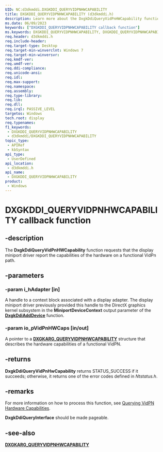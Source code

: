 ```yaml
---
UID: NC:d3dkmddi.DXGKDDI_QUERYVIDPNHWCAPABILITY
title: DXGKDDI_QUERYVIDPNHWCAPABILITY (d3dkmddi.h)
description: Learn more about the DxgkDdiQueryVidPnHWCapability function.
ms.date: 06/09/2023
keywords: ["DXGKDDI_QUERYVIDPNHWCAPABILITY callback function"]
ms.keywords: DXGKDDI_QUERYVIDPNHWCAPABILITY, DXGKDDI_QUERYVIDPNHWCAPABILITY callback, DmFunctions_2e9dffd4-d8af-49f9-86d4-7a67e18df2dc.xml, DxgkDdiQueryVidPnHWCapability, DxgkDdiQueryVidPnHWCapability callback function [Display Devices], d3dkmddi/DxgkDdiQueryVidPnHWCapability, display.dxgkddiqueryvidpnhwcapability
req.header: d3dkmddi.h
req.include-header: 
req.target-type: Desktop
req.target-min-winverclnt: Windows 7
req.target-min-winversvr: 
req.kmdf-ver: 
req.umdf-ver: 
req.ddi-compliance: 
req.unicode-ansi: 
req.idl: 
req.max-support: 
req.namespace: 
req.assembly: 
req.type-library: 
req.lib: 
req.dll: 
req.irql: PASSIVE_LEVEL
targetos: Windows
tech.root: display
req.typenames: 
f1_keywords:
 - DXGKDDI_QUERYVIDPNHWCAPABILITY
 - d3dkmddi/DXGKDDI_QUERYVIDPNHWCAPABILITY
topic_type:
 - APIRef
 - kbSyntax
api_type:
 - UserDefined
api_location:
 - d3dkmddi.h
api_name:
 - DXGKDDI_QUERYVIDPNHWCAPABILITY
product:
 - Windows
---
```


# DXGKDDI_QUERYVIDPNHWCAPABILITY callback function

## -description

The **DxgkDdiQueryVidPnHWCapability** function requests that the display miniport driver report the capabilities of the hardware on a functional VidPn path.

## -parameters

### -param i_hAdapter [in]

A handle to a context block associated with a display adapter. The display miniport driver previously provided this handle to the DirectX graphics kernel subsystem in the **MiniportDeviceContext** output parameter of the [**DxgkDdiAddDevice**](../dispmprt/nc-dispmprt-dxgkddi_add_device.md) function.

### -param io_pVidPnHWCaps [in/out]

A pointer to a [**DXGKARG_QUERYVIDPNHWCAPABILITY**](ns-d3dkmddi-_dxgkarg_queryvidpnhwcapability.md) structure that describes the hardware capabilities of a functional VidPN.

## -returns

**DxgkDdiQueryVidPnHwCapability** returns STATUS_SUCCESS if it succeeds; otherwise, it returns one of the error codes defined in *Ntstatus.h*.

## -remarks

For more information on how to process this function, see [Querying VidPN Hardware Capabilities](/windows-hardware/drivers/display/querying-vidpnhardware-capabilities).

**DxgkDdiQueryInterface** should be made pageable.

## -see-also

[**DXGKARG_QUERYVIDPNHWCAPABILITY**](ns-d3dkmddi-_dxgkarg_queryvidpnhwcapability.md)
